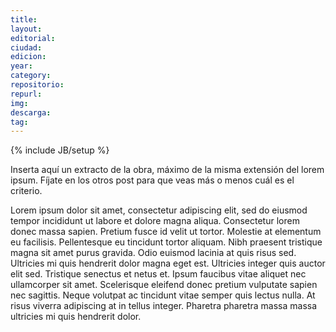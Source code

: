 ```yaml
---
title: 
layout: 
editorial:
ciudad: 
edicion:
year: 
category:
repositorio:
repurl: 
img:
descarga:
tag:
---
```

{% include JB/setup %}

Inserta aquí un extracto de la obra, máximo de la misma extensión del lorem ipsum. Fíjate en los otros post para que veas más o menos cuál es el criterio.

Lorem ipsum dolor sit amet, consectetur adipiscing elit, sed do eiusmod tempor incididunt ut labore et dolore magna aliqua. Consectetur lorem donec massa sapien. Pretium fusce id velit ut tortor. Molestie at elementum eu facilisis. Pellentesque eu tincidunt tortor aliquam. Nibh praesent tristique magna sit amet purus gravida. Odio euismod lacinia at quis risus sed. Ultricies mi quis hendrerit dolor magna eget est. Ultricies integer quis auctor elit sed. Tristique senectus et netus et. Ipsum faucibus vitae aliquet nec ullamcorper sit amet. Scelerisque eleifend donec pretium vulputate sapien nec sagittis. Neque volutpat ac tincidunt vitae semper quis lectus nulla. At risus viverra adipiscing at in tellus integer. Pharetra pharetra massa massa ultricies mi quis hendrerit dolor.

<!--- 

#Campos explicados (cuando no son auto-evidentes)

title:
layout: aquí siempre va "post"
editorial:
ciudad:  de publicación, se entiende
edicion: el año en que se editó la obra digitalizada
year: el año en que esa obra se publicó por primera vez, si es fácil de averiguar. ESTE CAMPO ES OPCIONAL.
category : El nombre del autor o los autores. Se pone como una lista, así, tal cual, respetando los espacios: "
- Alejandro de Humboldt

- Aimé Bonpland

"
repositorio: el nombre del repositorio de donde lo sacamos. Fíjate en los otros post, copia y pega, para mantener coherencia en el nombre que le damos.

repurl: la url del repositorio, si está disponible. La mayoría de las veces (como por ejemplo, con Google y las universidades) será la url al usuario de la plataforma Archive.org (es decir, no simplemente "http://archive.org", sino por ejemplo "https://archive.org/details/university_of_toronto"), pero tambíén está por ejemplo Cervantes Virtual, o la Biblioteca César Rengifo de Venezuela, Commons, Gutenberg, etc. En esos casos sí se pone simplemente la url del portal principal.

img: Aquí va el nombre del archivo de imagen, que debes haber exportado y guardado en la carpeta images en el tercer paso del algoritmo. Un ejemplo de lo que va aquí sería 

	Jose_rafael_pocaterra_memorias_de_un_venezolano_de_la_decadencia_tomo_1-MOREL.jpg

descarga: una vez que obtengas la url de la descarga lo pegas aquí

comprar: entras en Amazon Affiliate, el usuario es nuestro correo electrónico y la contraseña la misma de todo lo demás. Ṕrueba primero una búsqueda de la obra sin comillas, si los primeros diez resultados son pertinentes, usa ese. Si no, prueba el nombre de la obra con comillas, el nombre del autor sin comillas, etc. Usa el resultado más pertinente (imagínate que alguien le dio clic a comprar, qué le gustaría encontrarse: idealmente, de primero el libro que está viendo, y luego otros porductos relacionados). ESTE CAMPO ES OPCIONAL

biblioteca: entras en worldcat. Si la obra está disponible, copia el link en la opción que dice "permalink" y pégalo aquí. ESTE CAMPO ES OPCIONAL

tag: aquí el período al que pertenece la obra: siglo XIX, colonia, o siglo xx. En el campo debe ir entre comillas. Ejemplo:
	
	"siglo xx" --->


